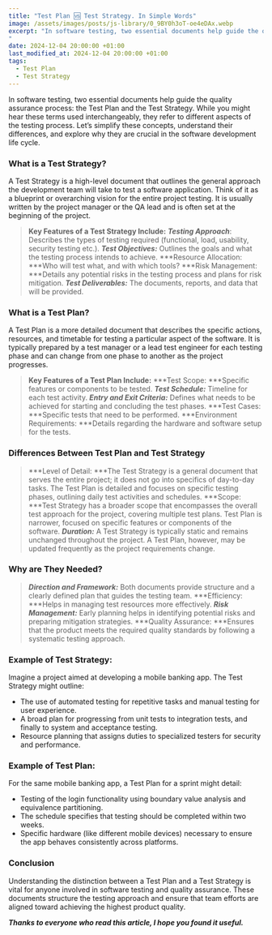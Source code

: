 ```yaml
---
title: "Test Plan 🆚 Test Strategy. In Simple Words"
image: /assets/images/posts/js-library/0_9BY0h3oT-oe4eDAx.webp
excerpt: "In software testing, two essential documents help guide the quality assurance process: the Test Plan and the Test Strategy. While you might hear these terms used interchangeably, they refer to different aspects of the testing process. Let’s simplify these concepts, understand their differences, and explore why they are crucial in the software development life cycle.
"
date: 2024-12-04 20:00:00 +01:00
last_modified_at: 2024-12-04 20:00:00 +01:00
tags:
  - Test Plan
  - Test Strategy
---
```


In software testing, two essential documents help guide the quality assurance process: the Test Plan and the Test Strategy. While you might hear these terms used interchangeably, they refer to different aspects of the testing process. Let’s simplify these concepts, understand their differences, and explore why they are crucial in the software development life cycle.

### What is a Test Strategy?

A Test Strategy is a high-level document that outlines the general approach the development team will take to test a software application. Think of it as a blueprint or overarching vision for the entire project testing. It is usually written by the project manager or the QA lead and is often set at the beginning of the project.
> **Key Features of a Test Strategy Include:**
***Testing Approach***: Describes the types of testing required (functional, load, usability, security testing etc.).
***Test Objectives:*** Outlines the goals and what the testing process intends to achieve.
***Resource Allocation: ***Who will test what, and with which tools?
***Risk Management: ***Details any potential risks in the testing process and plans for risk mitigation.
***Test Deliverables:*** The documents, reports, and data that will be provided.

### What is a Test Plan?

A Test Plan is a more detailed document that describes the specific actions, resources, and timetable for testing a particular aspect of the software. It is typically prepared by a test manager or a lead test engineer for each testing phase and can change from one phase to another as the project progresses.
> **Key Features of a Test Plan Include:**
***Test Scope: ***Specific features or components to be tested.
***Test Schedule:*** Timeline for each test activity.
***Entry and Exit Criteria:*** Defines what needs to be achieved for starting and concluding the test phases.
***Test Cases: ***Specific tests that need to be performed.
***Environment Requirements: ***Details regarding the hardware and software setup for the tests.

### Differences Between Test Plan and Test Strategy
> ***Level of Detail: ***The Test Strategy is a general document that serves the entire project; it does not go into specifics of day-to-day tasks. The Test Plan is detailed and focuses on specific testing phases, outlining daily test activities and schedules.
***Scope: ***Test Strategy has a broader scope that encompasses the overall test approach for the project, covering multiple test plans. Test Plan is narrower, focused on specific features or components of the software.
***Duration:*** A Test Strategy is typically static and remains unchanged throughout the project. A Test Plan, however, may be updated frequently as the project requirements change.

### Why are They Needed?
> ***Direction and Framework:*** Both documents provide structure and a clearly defined plan that guides the testing team.
***Efficiency: ***Helps in managing test resources more effectively.
***Risk Management:*** Early planning helps in identifying potential risks and preparing mitigation strategies.
***Quality Assurance: ***Ensures that the product meets the required quality standards by following a systematic testing approach.

### Example of Test Strategy:

Imagine a project aimed at developing a mobile banking app. The Test Strategy might outline:
- The use of automated testing for repetitive tasks and manual testing for user experience.
- A broad plan for progressing from unit tests to integration tests, and finally to system and acceptance testing.
- Resource planning that assigns duties to specialized testers for security and performance.

### Example of Test Plan:

For the same mobile banking app, a Test Plan for a sprint might detail:
- Testing of the login functionality using boundary value analysis and equivalence partitioning.
- The schedule specifies that testing should be completed within two weeks.
- Specific hardware (like different mobile devices) necessary to ensure the app behaves consistently across platforms.

### Conclusion

Understanding the distinction between a Test Plan and a Test Strategy is vital for anyone involved in software testing and quality assurance. These documents structure the testing approach and ensure that team efforts are aligned toward achieving the highest product quality.

***Thanks to everyone who read this article, I hope you found it useful.***